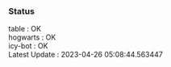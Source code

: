 ### Status


table : OK  
hogwarts : OK  
icy-bot : OK  
Latest Update : 2023-04-26 05:08:44.563447
